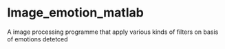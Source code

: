 # Image_emotion_matlab
A image processing programme that apply various kinds of filters on basis of emotions detetced 
